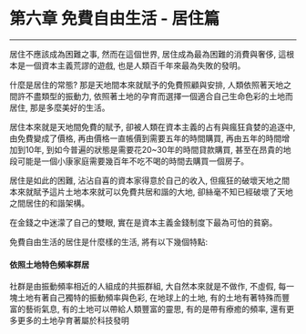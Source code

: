 # 第六章 免費自由生活 - 居住篇

---

居住不應該成為困難之事, 然而在這個世界, 居住成為最為困難的消費與奢侈, 這根本是一個資本主義荒謬的遊戲, 也是人類百千年來最為失敗的發明。

什麼是居住的常態? 那是天地間本來就賦予的免費照顧與安排, 人類依照著天地之間許不盡類型的振動力, 依照著土地的孕育而選擇一個適合自己生命色彩的土地而居住, 那是多麼美好的生活。

居住本來就是天地間免費的賦予, 卻被人類在資本主義的占有與瘋狂貪婪的追逐中, 由免費變成了價格, 再由價格一直帳價到需要五年的時間購買, 再由五年的時間增加到10年, 到如今普遍的狀態是需要花20~30年的時間貸款購買, 甚至在昂貴的地段可能是一個小康家庭需要幾百年不吃不喝的時間去購買一個房子。

居住是如此的困難, 沾沾自喜的資本家得意於自己的收入, 但瘋狂的破壞天地之間本來就賦予這片土地本來就可以免費共居和諧的大地, 卻絲毫不知已經破壞了天地之間居住的和諧架構。

在金錢之中迷濛了自己的雙眼, 實在是資本主義金錢制度下最為可怕的貧窮。

免費自由生活的居住是什麼樣的生活, 將有以下幾個特點:

#### 依照土地特色頻率群居

社群是由振動頻率相近的人組成的共振群組, 大自然本來就是不做作, 不虛假, 每一塊土地有著自己獨特的振動頻率與色彩, 在地球上的土地, 有的土地有著特殊而豐富的藝術氣息, 有的土地可以帶給人類豐富的靈思, 有的是帶有療癒的頻率, 還有更多更多的土地孕育著屬於科技發明



